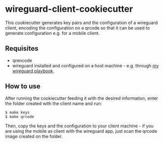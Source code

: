 # wireguard-client-cookiecutter

This cookiecutter generates key pairs and the configuration of a wireguard
client, encoding the configuration on a qrcode so that it can be used to
generate configuration e.g. for a mobile client.

## Requisites

- qrencode
- wireguard installed and configured on a host machine - e.g. through [my wireguard playbook](https://github.com/tiagoprn/devops/tree/master/ansible-playbooks/ubuntu/18.04/server/wireguard).


## How to use

After running the cookiecutter feeding it with the desired information, enter
the folder created with the client name and run:

```
$ make keys
$ make qrcode
```

Then, copy the keys and the configuration to your client machine - if you are
using the mobile as client with the wireguard app, just scan the qrcode image
created on the folder.
